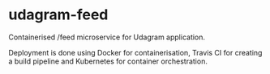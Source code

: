 # udagram-feed
Containerised /feed microservice for Udagram application.

Deployment is done using Docker for containerisation, Travis CI for creating a build pipeline and Kubernetes for container orchestration.
